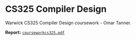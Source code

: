 # CS325 Compiler Design

Warwick CS325 Compiler Design coursework - Omar Tanner.

**Report:** [`courseworkcs325.pdf`](courseworkcs325.pdf)
